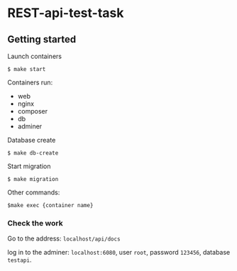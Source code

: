 # REST-api-test-task

## Getting started

Launch containers

```
$ make start
```

Containers run:

- web
- nginx
- composer
- db
- adminer

Database create

```
$ make db-create
```

Start migration

```
$ make migration
```

Other commands:

```
$make exec {container name}
```
### Check the work

Go to the address: `localhost/api/docs`

log in to the adminer: `localhost:6080`, user `root`, password `123456`, database `testapi`.

